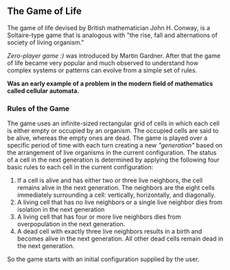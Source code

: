 ## The Game of Life

The game of life devised by British mathematician John H. Conway, is a Soltaire-type game that is analogous with "the rise, fall and alternations of society of living organism."

*Zero-player game :)* was introduced by Martin Gardner. After that the game of life became very popular and much observed to understand how complex systems or patterns can evolve from a simple set of rules.

**Was an early example of a problem in the modern field of mathematics called cellular automata.**

### Rules of the Game

The game uses an infinite-sized rectangular grid of cells in which each cell is either empty or occupied by an organism. The occupied cells are said to be alive, whereas the empty ones are dead. The game is played over a specific period of time with each turn creating a new *"generation"* based on the arrangement of live organisms in the current configuration. The status of a cell in the next generation is determined by applying the following four basic rules to each cell in the current configuration:

1. If a cell is alive and has either two or three live neighbors, the cell remains alive in the next generation. The neighbors are the eight cells immediately surrounding a cell: vertically, horizontally, and diagonally.
2. A living cell that has no live neighbors or a single live neighbor dies from isolation in the next generation
3. A living cell that has four or more live neighbors dies from overpopulation in the next generation.
4. A dead cell with exactly three live neighbors results in a birth and becomes alive in the next generation. All other dead cells remain dead in the next generation.



So the game starts with an initial configuration supplied by the user.
